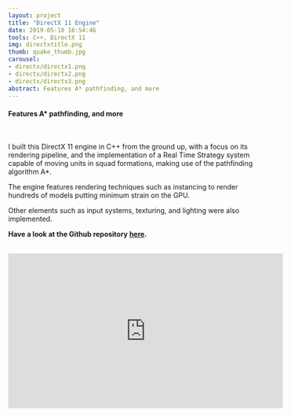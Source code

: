 ```yaml
---
layout: project
title: "DirectX 11 Engine"
date: 2019-05-10 16:54:46
tools: C++, DirectX 11
img: directxtitle.png
thumb: quake_thumb.jpg
carousel:
- directx/directx1.png
- directx/directx2.png
- directx/directx3.png
abstract: Features A* pathfinding, and more
---
```

#### Features A* pathfinding, and more
<br>

I built this DirectX 11 engine in C++ from the ground up, with a focus on its rendering pipeline, and the implementation of a Real Time Strategy system capable of moving units in squad formations, making use of the pathfinding algorithm A*.

The engine features rendering techniques such as instancing to render hundreds of models putting minimum strain on the GPU.

Other elements such as input systems, texturing, and lighting were also implemented.

<b>Have a look at the Github repository [here](https://github.com/AGPO93/DirectX-11-Engine). </b>

<br>
<iframe width="560" height="315" src="https://www.youtube.com/embed/2JGE7spgD6w" frameborder="0" allow="accelerometer; autoplay; encrypted-media; gyroscope; picture-in-picture" allowfullscreen></iframe>